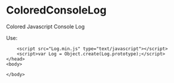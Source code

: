 ColoredConsoleLog
=================

Colored Javascript Console Log

Use:

<!doctype html>
<html lang="en" xml:lang="en" xmlns="http://www.w3.org/1999/xhtml">
    <head>
        <meta content="text/html; charset=utf-8" http-equiv="Content-Type">
        <title>Colored Console Log</title>

        <script src="Log.min.js" type="text/javascript"></script>
        <script>var Log = Object.create(Log.prototype);</script>
    </head>
    <body>
<script>

Log.e("error");
Log.d("debug");
Log.w("warning");
Log.v("verbose");
Log.i("info");
</script>
    </body>
</html>
